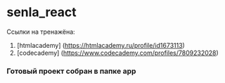 # senla_react
Ссылки на тренажёна:
1. [htmlacademy] (https://htmlacademy.ru/profile/id1673113)
2. [codecademy] (https://www.codecademy.com/profiles/7809232028)
   
### Готовый проект собран в папке app
